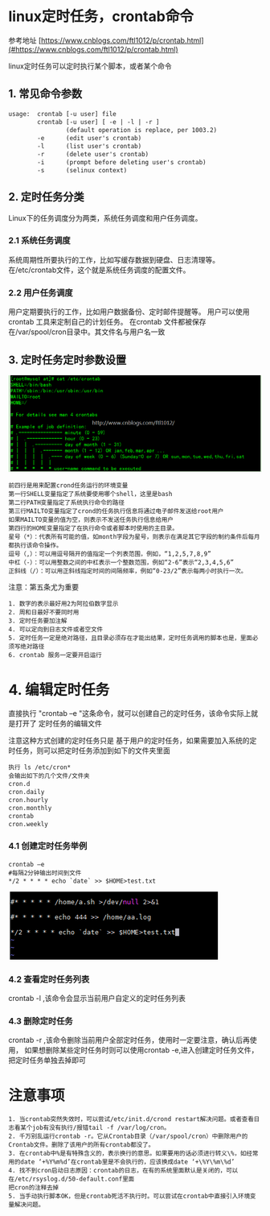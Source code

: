 # linux定时任务，crontab命令
参考地址&nbsp;[https://www.cnblogs.com/ftl1012/p/crontab.html](#https://www.cnblogs.com/ftl1012/p/crontab.html)

linux定时任务可以定时执行某个脚本，或者某个命令

## 1. 常见命令参数
```
usage:  crontab [-u user] file
        crontab [-u user] [ -e | -l | -r ]
                (default operation is replace, per 1003.2)
        -e      (edit user's crontab)
        -l      (list user's crontab)
        -r      (delete user's crontab)
        -i      (prompt before deleting user's crontab)
        -s      (selinux context)
```

## 2. 定时任务分类

Linux下的任务调度分为两类，系统任务调度和用户任务调度。

### 2.1 系统任务调度

系统周期性所要执行的工作，比如写缓存数据到硬盘、日志清理等。
在/etc/crontab文件，这个就是系统任务调度的配置文件。
        
### 2.2 用户任务调度

用户定期要执行的工作，比如用户数据备份、定时邮件提醒等。
用户可以使用 crontab 工具来定制自己的计划任务。
在crontab 文件都被保存在/var/spool/cron目录中。其文件名与用户名一致

## 3. 定时任务定时参数设置

![定时任务定时参数设置](images/定时任务定时参数设置.png)
```
前四行是用来配置crond任务运行的环境变量
第一行SHELL变量指定了系统要使用哪个shell，这里是bash
第二行PATH变量指定了系统执行命令的路径
第三行MAILTO变量指定了crond的任务执行信息将通过电子邮件发送给root用户
如果MAILTO变量的值为空，则表示不发送任务执行信息给用户
第四行的HOME变量指定了在执行命令或者脚本时使用的主目录。
星号（*）：代表所有可能的值，如month字段为星号，则表示在满足其它字段的制约条件后每月都执行该命令操作。
逗号（,）：可以用逗号隔开的值指定一个列表范围，例如，“1,2,5,7,8,9”
中杠（-）：可以用整数之间的中杠表示一个整数范围，例如“2-6”表示“2,3,4,5,6”
正斜线（/）：可以用正斜线指定时间的间隔频率，例如“0-23/2”表示每两小时执行一次。
```
注意：第五条尤为重要
```
1. 数字的表示最好用2为阿拉伯数字显示
2. 周和日最好不要同时用
3. 定时任务要加注解
4. 可以定向到日志文件或者空文件
5. 定时任务一定是绝对路径，且目录必须存在才能出结果，定时任务调用的脚本也是，里面必须写绝对路径
6. crontab 服务一定要开启运行
```

# 4. 编辑定时任务
直接执行 "crontab –e "这条命令，就可以创建自己的定时任务，该命令实际上就是打开了
定时任务的编辑文件

注意这种方式创建的定时任务只是
基于用户的定时任务，如果需要加入系统的定时任务，则可以把定时任务添加到如下的文件夹里面
```
执行 ls /etc/cron*
会输出如下的几个文件/文件夹
cron.d
cron.daily
cron.hourly
cron.monthly
crontab
cron.weekly
```
### 4.1 创建定时任务举例
```
crontab –e
#每隔2分钟输出时间到文件
*/2 * * * * echo `date` >> $HOME>test.txt
```
![创建定时任务截图](images/创建定时任务截图.png)

### 4.2 查看定时任务列表

crontab -l ,该命令会显示当前用户自定义的定时任务列表

### 4.3 删除定时任务

crontab -r ,该命令删除当前用户全部定时任务，使用时一定要注意，确认后再使用，
如果想删除某些定时任务时则可以使用crontab -e,进入创建定时任务文件，把定时任务单独去掉即可

# 注意事项
```
1. 当crontab突然失效时，可以尝试/etc/init.d/crond restart解决问题。或者查看日志看某个job有没有执行/报错tail -f /var/log/cron。
2. 千万别乱运行crontab -r。它从Crontab目录（/var/spool/cron）中删除用户的Crontab文件。删除了该用户的所有crontab都没了。
3. 在crontab中%是有特殊含义的，表示换行的意思。如果要用的话必须进行转义\%，如经常用的date ‘+%Y%m%d’在crontab里是不会执行的，应该换成date ‘+\%Y\%m\%d’
4. 找不到cron启动日志原因：crontab的日志，在有的系统里面默认是关闭的，可以在/etc/rsyslog.d/50-default.conf里面
把cron的注释去掉
5. 当手动执行脚本OK，但是crontab死活不执行时。可以尝试在crontab中直接引入环境变量解决问题。
```
